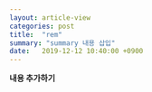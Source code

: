 ```yaml
---
layout: article-view
categories: post
title:  "rem"
summary: "summary 내용 삽입"
date:   2019-12-12 10:40:00 +0900
---
```


**내용 추가하기**